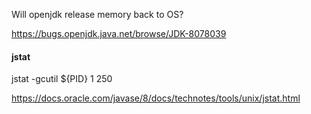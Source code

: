 Will openjdk release memory back to OS?

https://bugs.openjdk.java.net/browse/JDK-8078039

#### jstat

jstat -gcutil ${PID} 1 250

https://docs.oracle.com/javase/8/docs/technotes/tools/unix/jstat.html
